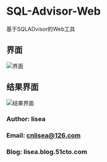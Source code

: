 # SQL-Advisor-Web
基于SQLADvisor的Web工具


## 界面
![界面](http://b224.photo.store.qq.com/psb?/V131iNpR2OUIHN/pnFlf0W2nUExEg*a6M*wID7cEE8wwWZ6r3tgLPG.KoM!/b/dOAAAAAAAAAA&bo=TwSAAk8EgAIRADc!&rf=viewer_311)

## 结果界面
![结果界面](http://a3.qpic.cn/psb?/V131iNpR2OUIHN/XiNYdZfH7A0aa0bQc0R822CLjFCQf1Qo7FCWAj*s.7o!/b/dOIAAAAAAAAA&ek=1&kp=1&pt=0&bo=xASAAsQEgAIRADc!&vuin=1123509133&tm=1509692400&sce=50-1-1&rf=viewer_311)

### Author: lisea
### Email: cnlisea@126.com
### Blog: lisea.blog.51cto.com
